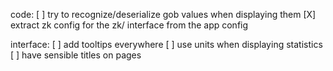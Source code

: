code:
[ ] try to recognize/deserialize gob values when displaying them
[X] extract zk config for the zk/ interface from the app config

interface:
[ ] add tooltips everywhere
[ ] use units when displaying statistics
[ ] have sensible titles on pages
